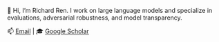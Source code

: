 👋 Hi, I’m Richard Ren. I work on large language models and specialize in evaluations, adversarial robustness, and model transparency.

📫 [Email](hi.richard.ren@gmail.com) | 🎓 [Google Scholar](https://scholar.google.com/citations?user=o-Vl80UAAAAJ&hl=en)

<!---
notrichardren/notrichardren is a ✨ special ✨ repository because its `README.md` (this file) appears on your GitHub profile.
You can click the Preview link to take a look at your changes.
--->
